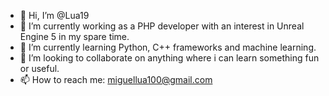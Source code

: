 - 👋 Hi, I’m @Lua19
- 👀 I’m currently working as a PHP developer with an interest in Unreal Engine 5 in my spare time.
- 🌱 I’m currently learning Python, C++ frameworks and machine learning.
- 💞️ I’m looking to collaborate on anything where i can learn something fun or useful.
- 📫 How to reach me: miguellua100@gmail.com

<!---
Lua19/Lua19 is a ✨ special ✨ repository because its `README.md` (this file) appears on your GitHub profile.
You can click the Preview link to take a look at your changes.
--->
